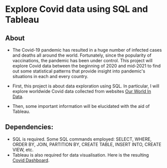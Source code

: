 # Explore Covid data using SQL and Tableau

## About
* The Covid-19 pandemic has resulted in a huge number of infected cases and deaths all around the world. Fortunately, since the popularity of vaccinations, the pandemic has been under control. This project will explore Covid data between the beginning of 2020 and mid-2021 to find out some statistical patterns that provide insight into pandemic's situations in each and every country. 

* First, this project is about data exploration using SQL. In particular, I will explore worldwide Covid data collected from websites [Our World In Data](https://ourworldindata.org/covid-deaths).
  
* Then, some important information will be elucidated with the aid of Tableau.

## Dependencies:
* SQL is required. Some SQL commands employed: SELECT, WHERE, ORDER BY, JOIN, PARTITION BY, CREATE TABLE, INSERT INTO, CREATE VIEW, etc.
* Tableau is also required for data visualisation. Here is the resulting [Covid Dashboard](https://public.tableau.com/app/profile/anh.tran5864/viz/CovidDashboard_17037384922620/Dashboard1?publish=yes).
